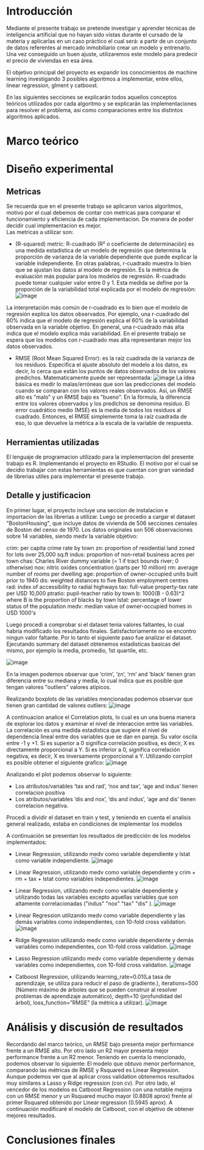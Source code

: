 # Introducción

Mediante el presente trabajo se pretende investigar y aprender técnicas de inteligencia artificial que no hayan sido vistas durante el cursado de la materia y aplicarlas en un caso práctico el cual será: a partir de un conjunto de datos referentes al mercado inmobiliario crear un modelo y entrenarlo. 
Una vez conseguido un buen ajuste, utilizaremos este modelo para predecir el precio de viviendas en esa área.

El objetivo principal del proyecto es expandir los conocimientos de machine learning investigando 3 posibles algoritmos a implementar, entre ellos, linear regression, glment y catboost.

En las siguientes secciones se explicarán todos aquellos conceptos teóricos utilizados por cada algoritmo y se explicarán las implementaciones para resolver el problema, así como comparaciones entre los distintos algoritmos aplicados. 

# Marco teórico



# Diseño experimental 


## Metricas
Se recuerda que en el presente trabajo se aplicaron varios algoritmos, motivo por el cual debemos de contar con metricas para comparar el funcionamiento  y eficiencia de cada implementacion. De manera de poder decidir cual implementacion es mejor.  
Las metricas a utilizar son:
- (R-squared) metric: R-cuadrado (R² o coeficiente de determinación) es una medida estadística de un modelo de regresión que determina la proporción de varianza
de la variable dependiente que puede explicar la variable independiente. En otras palabras, r-cuadrado muestra lo bien que se ajustan los datos al modelo de regresión.
Es la métrica de evaluación más popular para los modelos de regresión. R-cuadrado puede tomar cualquier valor entre 0 y 1.
Esta medida se define por la proporción de la variabilidad total explicada por el modelo de regresión: 
![image](https://user-images.githubusercontent.com/88351465/230745972-0bbc0a0a-4844-4325-8aaf-271188d82b63.png)

La interpretación más común de r-cuadrado es lo bien que el modelo de regresión explica los datos observados. 
Por ejemplo, una r-cuadrado del 60% indica que el modelo de regresión explica el 60% de la variabilidad observada en la variable objetivo. 
En general, una r-cuadrado más alta indica que el modelo explica más variabilidad.
En el presente trabajo se espera que los modelos con r-cuadrado mas alta representaran mejor los datos observados. 

- RMSE (Root Mean Squared Error): es la raíz cuadrada de la varianza de los residuos. 
Especifica el ajuste absoluto del modelo a los datos, es decir, lo cerca que están los puntos de datos observados de los valores predichos.
Matematicamente puede ser representada:
![image](https://user-images.githubusercontent.com/88351465/228042735-94668220-b84b-46e0-a3c2-3f915c17430a.png)
La idea básica es medir lo malas/erróneas que son las predicciones del modelo cuando se comparan con los valores reales observados. 
Así, un RMSE alto es "malo" y un RMSE bajo es "bueno". En la fórmula, la diferencia entre los valores observados y los predichos se denomina residuo. 
El error cuadrático medio (MSE) es la media de todos los residuos al cuadrado. 
Entonces, el RMSE simplemente toma la raíz cuadrada de eso, lo que devuelve la métrica a la escala de la variable de respuesta.
## Herramientas utilizadas
El lenguaje de programacion utilizado para la implementacion del presente trabajo es R. Implementando el proyecto en RStudio.
El motivo por el cual se decidio trabajar con estas herramientas es que cuentan con gran variedad de librerias utiles para implementar el presente trabajo.


## Detalle y justificacion

En primer lugar, el proyecto incluye una seccion de instalacion e importacion de las librerias a utilizar. 
Luego se procedio a cargar el dataset "BostonHousing", que incluye datos de vivienda de 506 secciones censales de Boston del censo de 1970.
Los datos originales son 506 observaciones sobre 14 variables, siendo medv la variable objetivo: 

crim:	per capita crime rate by town
zn:	proportion of residential land zoned for lots over 25,000 sq.ft
indus:	proportion of non-retail business acres per town
chas:	Charles River dummy variable (= 1 if tract bounds river; 0 otherwise)
nox:	nitric oxides concentration (parts per 10 million)
rm:	average number of rooms per dwelling
age:	proportion of owner-occupied units built prior to 1940
dis:	weighted distances to five Boston employment centres
rad:	index of accessibility to radial highways
tax:	full-value property-tax rate per USD 10,000
ptratio:	pupil-teacher ratio by town
b:	1000(B - 0.63)^2 where B is the proportion of blacks by town
lstat:	percentage of lower status of the population
medv:	median value of owner-occupied homes in USD 1000's

Luego procedi a comprobar si el dataset tenia valores faltantes, lo cual habria modificado los resultados finales. 
Satisfactoriamente no se encontro ningun valor faltante. Por lo tanto el siguiente paso fue analizar el dataset.
Ejecutando summary del dataset obtenemos estadisticas basicas del mismo, por ejemplo la media, promedio, 1st quartile, etc.

![image](https://user-images.githubusercontent.com/88351465/230747076-9966a3ad-3dd4-470f-908d-b572a2cb1a32.png)

En la imagen podemos observar que ‘crim’, ‘zn’, ‘rm’ and ‘black’ tienen gran diferencia entre su mediana y media, lo cual indica que es posible que tengan valores "outliers" valores atípicos. 

Realizando boxplots de las variables mencionadas podemos observar que tienen gran cantidad de valores outliers: 
![image](https://user-images.githubusercontent.com/88351465/230747197-d194e2fb-00c5-44fd-97e2-697c29dadee4.png)

A continuacion analice el Correlation plots, lo cual es un una buena manera de explorar los datos y examinar el nivel de interaccion entre las variables. 
La correlación es una medida estadística que sugiere el nivel de dependencia lineal entre dos variables que se dan en pareja. Su valor oscila entre -1 y +1.
Si es superior a 0 significa correlación positiva, es decir, X es directamente proporcional a Y.
Si es inferior a 0, significa correlación negativa, es decir, X es inversamente proporcional a Y.
Utilizando corrplot es posible obtener el siguiente grafico: 
![image](https://user-images.githubusercontent.com/88351465/230747298-a2cdf9b5-2b03-4fb7-a873-ac7c0650b199.png)

Analizando el plot podemos observar lo siguiente: 
 - Los atributos/variables ‘tax and rad’, ‘nox and tax’, ‘age and indus’ tienen correlacion positiva
 - Los atributos/variables ‘dis and nox’, ‘dis and indus’, ‘age and dis’ tienen correlacion negativa. 

Procedi a dividir el dataset en train y test, y teniendo en cuenta el analisis general realizado,  estaba en condiciones de implementar los modelos

A continuación se presentan los resultados de predicción de los modelos implementados: 
-	Linear Regression, utilizando medv como variable dependiente y lstat como variable independiente. 
 ![image](https://user-images.githubusercontent.com/88351465/230801532-b50bda9d-b03a-421c-95c3-e1118bfb1372.png)

-	Linear Regression, utilizando medv como variable dependiente y crim + rm + tax + lstat como variables independientes. 
 ![image](https://user-images.githubusercontent.com/88351465/230801597-43583cc5-2b82-48f1-abfd-355383eda9a8.png)

-	Linear Regression, utilizando medv como variable dependiente y utilizando todas las variables excepto aquellas variables que son altamente correlacionadas ("indus" "nox"   "tax"   "dis"  ). 
 ![image](https://user-images.githubusercontent.com/88351465/230801607-3fef6248-b1c7-4172-bd5b-ef9d40cf8438.png)

-	Linear Regression utilizando medv como variable dependiente y  las demás variables como independientes, con 10-fold cross validation. 
 ![image](https://user-images.githubusercontent.com/88351465/230801647-4a136e4e-86fc-4be3-82d9-5a77c8f8f8ac.png)

-	 Ridge Regression utilizando medv como variable dependiente y demás variables como independientes, con 10-fold cross validation.
 ![image](https://user-images.githubusercontent.com/88351465/230801672-31d43a75-6115-4249-8fcd-5ce6d3bf5ca6.png)

-	Lasso Regression utilizando medv como variable dependiente y demás variables como independientes, con 10-fold cross validation.
 ![image](https://user-images.githubusercontent.com/88351465/230801684-88ae8ca7-95aa-497b-8f3a-4fa9295f26c3.png)

-	Catboost Regression, utilizando learning_rate=0.01(La tasa de aprendizaje, se utiliza para reducir el paso de gradiente.), iterations=500 (Número máximo de árboles que se pueden construir al resolver problemas de aprendizaje automático), depth=10 (profundidad del árbol), loss_function=”RMSE” (la métrica a utilizar). 
 ![image](https://user-images.githubusercontent.com/88351465/230801705-15763d94-3bf5-4d7a-b152-d53fbfd8b12d.png)

# Análisis y discusión de resultados
Recordando del marco teórico, un RMSE bajo presenta mejor performance frente a un RMSE alto. Por otro lado un R2 mayor presenta mejor performance frente a un R2 menor. Teniendo en cuenta lo mencionado, podemos observar lo siguiente: 
El modelo que obtuvo menor performance, comparando las métricas de RMSE y Rsquared es Linear Regression. Aunque podemos ver que al aplicar cross validation obtenemos resultados muy similares a Lasso y Ridge regression (con cv). 
Por otro lado, el vencedor de los modelos es Catboost Regression con una notable mejora con un RMSE menor y un Rsquared mucho mayor (0.8808 aprox) frente al primer Rsquared obtenido por Linear regression (0.5945 aprox).
A continuación modificaré el modelo de Catboost, con el objetivo de obtener mejores resultados. 

# Conclusiones finales
